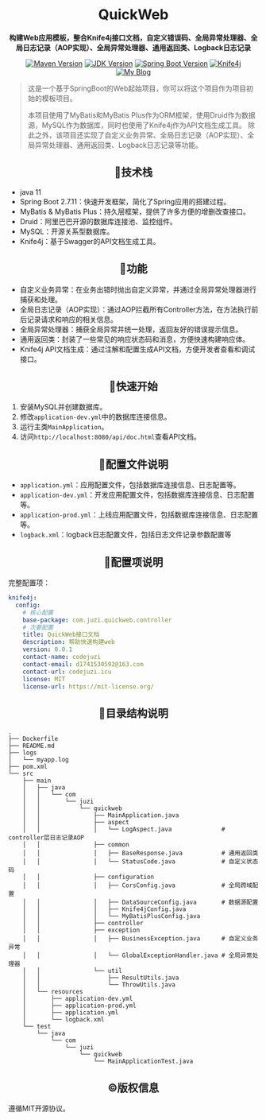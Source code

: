 <h1 align="center">QuickWeb</h1>
<p align="center"><strong>构建Web应用模板，整合Knife4j接口文档，自定义错误码、全局异常处理器、全局日志记录（AOP实现）、全局异常处理器、通用返回类、Logback日志记录</strong></p>

<p align="center">
  <a href="https://maven.apache.org/"><img src="https://img.shields.io/badge/Maven-3.8.3-blue.svg" alt="Maven Version"></a>
  <a href="https://www.oracle.com/java/technologies/javase-jdk11-downloads.html"><img src="https://img.shields.io/badge/JDK-11-orange.svg" alt="JDK Version"></a>
  <a href="https://spring.io/projects/spring-boot"><img src="https://img.shields.io/badge/Spring%20Boot-2.7.x-green.svg" alt="Spring Boot Version"></a>
  <a href="https://doc.xiaominfo.com/"><img alt="Knife4j" src="https://raster.shields.io/badge/Knife4j-3.0+-orange.svg"/></a>  
  <a href="https://codejuzi.icu/"><img src="https://img.shields.io/badge/Blog-codejuzi.icu-yellowgreen.svg" alt="My Blog"></a>
</p>


> 这是一个基于SpringBoot的Web起始项目，你可以将这个项目作为项目初始的模板项目。
>
> 本项目使用了MyBatis和MyBatis Plus作为ORM框架，使用Druid作为数据源，MySQL作为数据库，同时也使用了Knife4j作为API文档生成工具。
> 除此之外，该项目还实现了自定义业务异常、全局日志记录（AOP实现）、全局异常处理器、通用返回类、Logback日志记录等功能。

<h2 align='center'>📌技术栈</h2>

- java 11
- Spring Boot 2.7.11：快速开发框架，简化了Spring应用的搭建过程。
- MyBatis & MyBatis Plus：持久层框架，提供了许多方便的增删改查接口。
- Druid：阿里巴巴开源的数据库连接池、监控组件。
- MySQL：开源关系型数据库。
- Knife4j：基于Swagger的API文档生成工具。

<h2 align='center'>💪功能</h2>

- 自定义业务异常：在业务出错时抛出自定义异常，并通过全局异常处理器进行捕获和处理。
- 全局日志记录（AOP实现）：通过AOP拦截所有Controller方法，在方法执行前后记录请求和响应的相关信息。
- 全局异常处理器：捕获全局异常并统一处理，返回友好的错误提示信息。
- 通用返回类：封装了一些常见的响应状态码和消息，方便快速构建响应体。
- Knife4j API文档生成：通过注解和配置生成API文档，方便开发者查看和调试接口。

<h2 align='center'>🏁快速开始</h2>

1. 安装MySQL并创建数据库。
2. 修改`application-dev.yml`中的数据库连接信息。
3. 运行主类`MainApplication`。
4. 访问`http://localhost:8080/api/doc.html`查看API文档。

<h2 align='center'>📖配置文件说明</h2>

- `application.yml`：应用配置文件，包括数据库连接信息、日志配置等。
- `application-dev.yml`：开发应用配置文件，包括数据库连接信息、日志配置等。
- `application-prod.yml`：上线应用配置文件，包括数据库连接信息、日志配置等。
- `logback.xml`：logback日志配置文件，包括日志文件记录参数配置等



<h2 align='center'>🔧配置项说明</h2>

完整配置项：

```yaml
knife4j:
  config:
  	# 核心配置
    base-package: com.juzi.quickweb.controller
    # 次要配置
    title: QuickWeb接口文档
    description: 帮助快速构建web
    version: 0.0.1
    contact-name: codejuzi
    contact-email: d1741530592@163.com
    contact-url: codejuzi.icu
    license: MIT
    license-url: https://mit-license.org/
```



<h2 align='center'>🧾目录结构说明</h2>

```
.
├── Dockerfile
├── README.md
├── logs
│   └── myapp.log   
├── pom.xml
└── src
    ├── main
    │   ├── java
    │   │   └── com
    │   │       └── juzi
    │   │           └── quickweb
    │   │               ├── MainApplication.java
    │   │               ├── aspect
    │   │               │   └── LogAspect.java              # controller层日志记录AOP
    │   │               ├── common
    │   │               │   ├── BaseResponse.java           # 通用返回类
    │   │               │   └── StatusCode.java             # 自定义状态码
    │   │               ├── configuration
    │   │               │   ├── CorsConfig.java             # 全局跨域配置
    │   │               │   ├── DataSourceConfig.java       # 数据源配置
    │   │               │   ├── Knife4jConfig.java
    │   │               │   └── MyBatisPlusConfig.java
    │   │               ├── controller
    │   │               ├── exception
    │   │               │   ├── BusinessException.java      # 自定义业务异常
    │   │               │   └── GlobalExceptionHandler.java # 全局异常处理器
    │   │               └── util
    │   │                   ├── ResultUtils.java
    │   │                   └── ThrowUtils.java
    │   └── resources
    │       ├── application-dev.yml
    │       ├── application-prod.yml
    │       ├── application.yml
    │       └── logback.xml
    └── test
        └── java
            └── com
                └── juzi
                    └── quickweb
                        └── MainApplicationTest.java
```

<h2 align='center'>©️版权信息</h2>

遵循MIT开源协议。